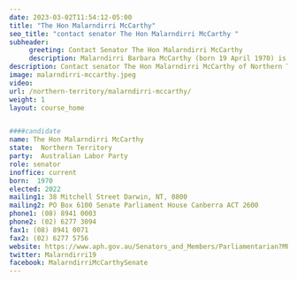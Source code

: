 ```yaml
---
date: 2023-03-02T11:54:12-05:00
title: "The Hon Malarndirri McCarthy"
seo_title: "contact senator The Hon Malarndirri McCarthy "
subheader:
     greeting: Contact Senator The Hon Malarndirri McCarthy
     description: Malarndirri Barbara McCarthy (born 19 April 1970) is an Australian politician and former journalist who has been a Senator for the Northern Territory since 2016. She is an Assistant Minister in the Albanese Government, and previously served in the Northern Territory Legislative Assembly.
description: Contact senator The Hon Malarndirri McCarthy of Northern Territory. Contact information for The Hon Malarndirri McCarthy includes email address, phone number, and mailing address.
image: malarndirri-mccarthy.jpeg
video:
url: /northern-territory/malarndirri-mccarthy/
weight: 1
layout: course_home


####candidate
name: The Hon Malarndirri McCarthy
state:	Northern Territory
party:	Australian Labor Party
role: senator
inoffice: current
born:  1970
elected: 2022
mailing1: 38 Mitchell Street Darwin, NT, 0800
mailing2: PO Box 6100 Senate Parliament House Canberra ACT 2600
phone1:	(08) 8941 0003
phone2: (02) 6277 3094
fax1: (08) 8941 0071
fax2: (02) 6277 5756
website: https://www.aph.gov.au/Senators_and_Members/Parliamentarian?MPID=122087
twitter: Malarndirri19
facebook: MalarndirriMcCarthySenate
---
```

